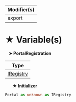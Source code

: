 | Modifier(s)                            |
|----------------------------------------|
| export |

# &#9733; Variable(s)

&nbsp;&nbsp; **&#10148; PortalRegistration**

| Type                        |
|-----------------------------|
| [IRegistry](/kernel/interface/di/iregistry.md) |

&nbsp;&nbsp;&nbsp;&nbsp;&nbsp; **&#9733; Initializer**

```ts
Portal as unknown as IRegistry
```